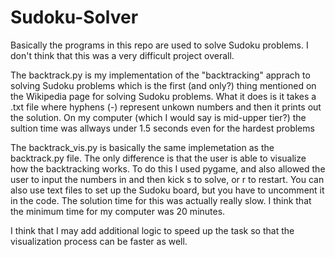 # Sudoku-Solver
Basically the programs in this repo are used to solve Sudoku problems. I don't think that this was a very difficult project overall. 


The backtrack.py is my implementation of the "backtracking" apprach to solving Sudoku problems which is the first (and only?) thing mentioned on the Wikipedia page for solving Sudoku problems.
What it does is it takes a .txt file where hyphens (-) represent unkown numbers and then it prints out the solution.
On my computer (which I would say is mid-upper tier?) the sultion time was allways under 1.5 seconds even for the hardest problems


The backtrack_vis.py is basically the same implemetation as the backtrack.py file. The only difference is that the user is able to visualize how the backtracking works.
To do this I used pygame, and also allowed the user to input the numbers in and then kick s to solve, or r to restart. You can also use text files to set up the Sudoku board,
but you have to uncomment it in the code. 
The solution time for this was actually really slow. I think that the minimum time for my computer was 20 minutes.


I think that I may add additional logic to speed up the task so that the visualization process can be faster as well.
